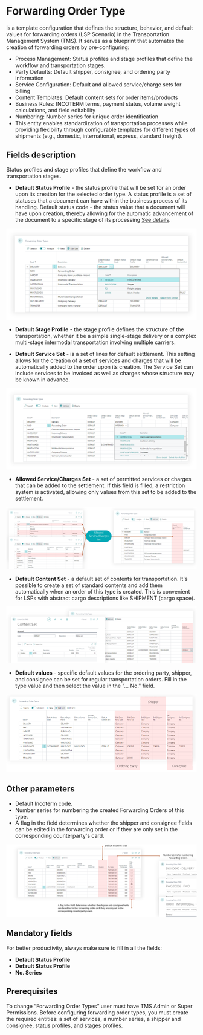 
# Forwarding Order Type

is a template configuration that defines the structure, behavior, and default values for forwarding orders (LSP Scenario) in the Transportation Management System (TMS).
It serves as a blueprint that automates the creation of forwarding orders by pre-configuring:

- Process Management: Status profiles and stage profiles that define the workflow and transportation stages.
- Party Defaults: Default shipper, consignee, and ordering party information
- Service Configuration: Default and allowed service/charge sets for billing
- Content Templates: Default content sets for order items/products
- Business Rules: INCOTERM terms, payment status, volume weight calculations, and field editability
- Numbering: Number series for unique order identification
- This entity enables standardization of transportation processes while providing flexibility through configurable templates for different types of shipments (e.g., domestic, international, express, standard freight).

## Fields description

 Status profiles and stage profiles that define the workflow and transportation stages.

- **Default Status Profile** - the status profile that will be set for an order upon its creation for the selected order type. A status profile is a set of statuses that a document can have within the business process of its handling. Default status code - the status value that a document will have upon creation, thereby allowing for the automatic advancement of the document to a specific stage of its processing [See details](statuses.md).

![Setup Image](resources/forwardingordertype/pics/fwotype1.png)

- **Default Stage Profile** - the stage profile defines the structure of the transportation, whether it be a simple single-stage delivery or a complex multi-stage intermodal transportation involving multiple carriers.

- **Default Service Set** - is a set of lines for default settlement. This setting allows for the creation of a set of services and charges that will be automatically added to the order upon its creation. The Service Set can include services to be invoiced as well as charges whose structure may be known in advance.

![Setup Image](resources/forwardingordertype/pics/fwotype2.png)

- **Allowed Service/Charges Set** - a set of permitted services or charges that can be added to the settlement. If this field is filled, a restriction system is activated, allowing only values from this set to be added to the settlement.

![Setup Image](resources/forwardingordertype/pics/fwotype3.png)

- **Default Content Set** - a default set of contents for transportation. It's possible to create a set of standard contents and add them automatically when an order of this type is created. This is convenient for LSPs with abstract cargo descriptions like SHIPMENT (cargo space).

![Setup Image](resources/forwardingordertype/pics/fwotype4.png)

- **Default values** - specific default values for the ordering party, shipper, and consignee can be set for regular transportation orders. Fill in the type value and then select the value in the “… No." field.

![Setup Image](resources/forwardingordertype/pics/fwotype5.png)

## Other parameters

- Default Incoterm code.
- Number series for numbering the created Forwarding Orders of this type.
- A flag in the field determines whether the shipper and consignee fields can be edited in the forwarding order or if they are only set in the corresponding counterparty's card.

![Setup Image](resources/forwardingordertype/pics/fwotype6.png)

## Mandatory fields

For better productivity, always make sure to fill in all the fields:

- **Default Status Profile**
- **Default Status Profile**
- **No. Series**

## Prerequisites

To change “Forwarding Order Types” user must have TMS Admin or Super Permissions.
Before configuring forwarding order types, you must create the required entities: a set of services, a number series, a shipper and consignee, status profiles, and stages profiles.
